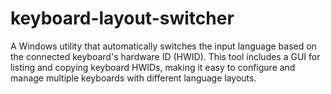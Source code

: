 # keyboard-layout-switcher
A Windows utility that automatically switches the input language based on the connected keyboard's hardware ID (HWID). This tool includes a GUI for listing and copying keyboard HWIDs, making it easy to configure and manage multiple keyboards with different language layouts.
